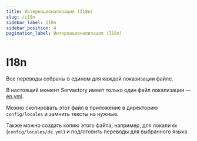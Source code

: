 ```yaml
---
title: Интернационализация (I18n)
slug: /i18n
sidebar_label: I18n
sidebar_position: 4
pagination_label: Интернационализация (I18n)
---
```


# I18n

Все переводы собраны в едином для каждой локазизации файле.

В настоящий момент Servactory имеет только один файл локализации — [en.yml](https://github.com/afuno/servactory/tree/main/config/locales/en.yml).

Можно скопировать этот файл в приложение в директорию `config/locales` и замнить тексты на нужные.

Также можно создать копию этого файла, например, для локали `de` (`config/locales/de.yml`) и подготовить переводы для выбранного языка.
